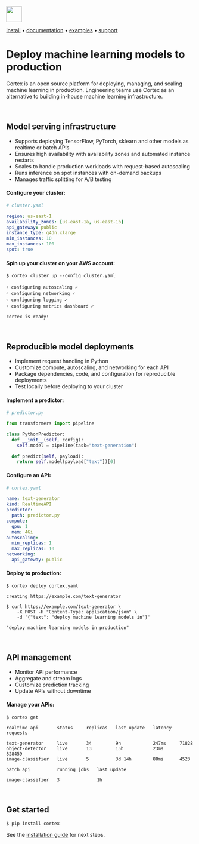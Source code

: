 <!-- Delete on release branches -->
<img src='https://s3-us-west-2.amazonaws.com/cortex-public/logo.png' height='42'>

<br>

<!-- Delete on release branches -->
<!-- CORTEX_VERSION_README_MINOR -->

[install](https://docs.cortex.dev/install) • [documentation](https://docs.cortex.dev) • [examples](https://github.com/cortexlabs/cortex/tree/0.21/examples) • [support](https://gitter.im/cortexlabs/cortex)

# Deploy machine learning models to production

Cortex is an open source platform for deploying, managing, and scaling machine learning in production. Engineering teams use Cortex as an alternative to building in-house machine learning infrastructure.

<br>

## Model serving infrastructure

* Supports deploying TensorFlow, PyTorch, sklearn and other models as realtime or batch APIs
* Ensures high availability with availability zones and automated instance restarts
* Scales to handle production workloads with request-based autoscaling
* Runs inference on spot instances with on-demand backups
* Manages traffic splitting for A/B testing

#### Configure your cluster:

```yaml
# cluster.yaml

region: us-east-1
availability_zones: [us-east-1a, us-east-1b]
api_gateway: public
instance_type: g4dn.xlarge
min_instances: 10
max_instances: 100
spot: true
```

#### Spin up your cluster on your AWS account:

```text
$ cortex cluster up --config cluster.yaml

￮ configuring autoscaling ✓
￮ configuring networking ✓
￮ configuring logging ✓
￮ configuring metrics dashboard ✓

cortex is ready!
```

<br>

## Reproducible model deployments

* Implement request handling in Python
* Customize compute, autoscaling, and networking for each API
* Package dependencies, code, and configuration for reproducible deployments
* Test locally before deploying to your cluster

#### Implement a predictor:

```python
# predictor.py

from transformers import pipeline

class PythonPredictor:
  def __init__(self, config):
    self.model = pipeline(task="text-generation")

  def predict(self, payload):
    return self.model(payload["text"])[0]
```

#### Configure an API:

```yaml
# cortex.yaml

name: text-generator
kind: RealtimeAPI
predictor:
  path: predictor.py
compute:
  gpu: 1
  mem: 4Gi
autoscaling:
  min_replicas: 1
  max_replicas: 10
networking:
  api_gateway: public
```

#### Deploy to production:

```text
$ cortex deploy cortex.yaml

creating https://example.com/text-generator

$ curl https://example.com/text-generator \
    -X POST -H "Content-Type: application/json" \
    -d '{"text": "deploy machine learning models in"}'

"deploy machine learning models in production"
```

<br>

## API management

* Monitor API performance
* Aggregate and stream logs
* Customize prediction tracking
* Update APIs without downtime

#### Manage your APIs:

```text
$ cortex get

realtime api       status     replicas   last update   latency   requests

text-generator     live       34         9h            247ms     71828
object-detector    live       13         15h           23ms      828459
image-classifier   live       5          3d 14h        88ms      4523

batch api          running jobs   last update

image-classifier   3              1h
```

<br>

## Get started

```text
$ pip install cortex
```

See the [installation guide](https://docs.cortex.dev/install) for next steps.
